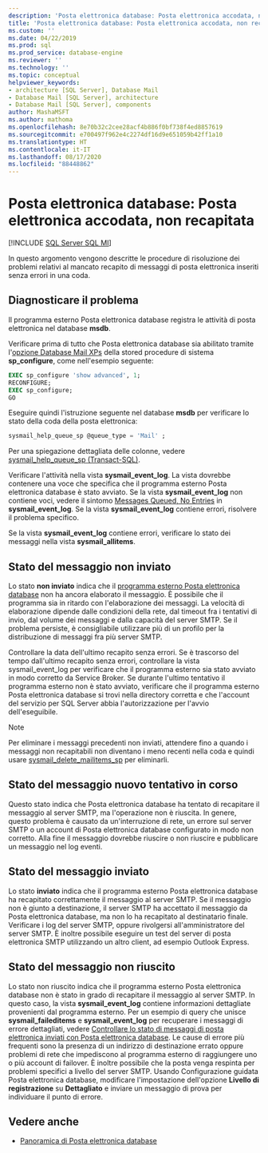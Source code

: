 ```yaml
---
description: 'Posta elettronica database: Posta elettronica accodata, non recapitata'
title: 'Posta elettronica database: Posta elettronica accodata, non recapitata | Microsoft Docs'
ms.custom: ''
ms.date: 04/22/2019
ms.prod: sql
ms.prod_service: database-engine
ms.reviewer: ''
ms.technology: ''
ms.topic: conceptual
helpviewer_keywords:
- architecture [SQL Server], Database Mail
- Database Mail [SQL Server], architecture
- Database Mail [SQL Server], components
author: MashaMSFT
ms.author: mathoma
ms.openlocfilehash: 8e70b32c2cee28acf4b886f0bf738f4ed8857619
ms.sourcegitcommit: e700497f962e4c2274df16d9e651059b42ff1a10
ms.translationtype: HT
ms.contentlocale: it-IT
ms.lasthandoff: 08/17/2020
ms.locfileid: "88448862"
---
```

# <a name="database-mail-mail-queued-not-delivered"></a>Posta elettronica database: Posta elettronica accodata, non recapitata 
[!INCLUDE [SQL Server SQL MI](../../includes/applies-to-version/sql-asdbmi.md)]

In questo argomento vengono descritte le procedure di risoluzione dei problemi relativi al mancato recapito di messaggi di posta elettronica inseriti senza errori in una coda.

## <a name="diagnose-the-problem"></a>Diagnosticare il problema 

Il programma esterno Posta elettronica database registra le attività di posta elettronica nel database **msdb**.

Verificare prima di tutto che Posta elettronica database sia abilitato tramite l'[opzione Database Mail XPs](../../database-engine/configure-windows/database-mail-xps-server-configuration-option.md) della stored procedure di sistema **sp_configure**, come nell'esempio seguente:

```sql 
EXEC sp_configure 'show advanced', 1;  
RECONFIGURE; 
EXEC sp_configure; 
GO
```

Eseguire quindi l'istruzione seguente nel database **msdb** per verificare lo stato della coda della posta elettronica:

```sql
sysmail_help_queue_sp @queue_type = 'Mail' ;
```

Per una spiegazione dettagliata delle colonne, vedere [sysmail_help_queue_sp (Transact-SQL)](../system-stored-procedures/sysmail-help-queue-sp-transact-sql.md#result-set).

Verificare l'attività nella vista **sysmail_event_log**. La vista dovrebbe contenere una voce che specifica che il programma esterno Posta elettronica database è stato avviato. Se la vista **sysmail_event_log** non contiene voci, vedere il sintomo [Messages Queued, No Entries](database-mail-common-errors.md#database-mail-queued-no-entries-in-sysmail_event_log-or-windows-application-event-log) in **sysmail_event_log**. Se la vista **sysmail_event_log** contiene errori, risolvere il problema specifico.

Se la vista **sysmail_event_log** contiene errori, verificare lo stato dei messaggi nella vista **sysmail_allitems**.

## <a name="message-status-unsent"></a>Stato del messaggio non inviato 

Lo stato **non inviato** indica che il [programma esterno Posta elettronica database](database-mail-external-program.md) non ha ancora elaborato il messaggio. È possibile che il programma sia in ritardo con l'elaborazione dei messaggi. La velocità di elaborazione dipende dalle condizioni della rete, dal timeout fra i tentativi di invio, dal volume dei messaggi e dalla capacità del server SMTP. Se il problema persiste, è consigliabile utilizzare più di un profilo per la distribuzione di messaggi fra più server SMTP.

Controllare la data dell'ultimo recapito senza errori. Se è trascorso del tempo dall'ultimo recapito senza errori, controllare la vista sysmail_event_log per verificare che il programma esterno sia stato avviato in modo corretto da Service Broker. Se durante l'ultimo tentativo il programma esterno non è stato avviato, verificare che il programma esterno Posta elettronica database si trovi nella directory corretta e che l'account del servizio per SQL Server abbia l'autorizzazione per l'avvio dell'eseguibile.

   > [!NOTE]
   > Per eliminare i messaggi precedenti non inviati, attendere fino a quando i messaggi non recapitabili non diventano i meno recenti nella coda e quindi usare [sysmail_delete_mailitems_sp](../system-stored-procedures/sysmail-delete-mailitems-sp-transact-sql.md) per eliminarli.

## <a name="message-status-retrying"></a>Stato del messaggio nuovo tentativo in corso

Questo stato indica che Posta elettronica database ha tentato di recapitare il messaggio al server SMTP, ma l'operazione non è riuscita. In genere, questo problema è causato da un'interruzione di rete, un errore sul server SMTP o un account di Posta elettronica database configurato in modo non corretto. Alla fine il messaggio dovrebbe riuscire o non riuscire e pubblicare un messaggio nel log eventi.

## <a name="message-status-sent"></a>Stato del messaggio inviato

Lo stato **inviato** indica che il programma esterno Posta elettronica database ha recapitato correttamente il messaggio al server SMTP. Se il messaggio non è giunto a destinazione, il server SMTP ha accettato il messaggio da Posta elettronica database, ma non lo ha recapitato al destinatario finale. Verificare i log del server SMTP, oppure rivolgersi all'amministratore del server SMTP. È inoltre possibile eseguire un test del server di posta elettronica SMTP utilizzando un altro client, ad esempio Outlook Express.

## <a name="message-status-failed"></a>Stato del messaggio non riuscito

Lo stato non riuscito indica che il programma esterno Posta elettronica database non è stato in grado di recapitare il messaggio al server SMTP. In questo caso, la vista **sysmail_event_log** contiene informazioni dettagliate provenienti dal programma esterno. Per un esempio di query che unisce **sysmail_faileditems** e **sysmail_event_log** per recuperare i messaggi di errore dettagliati, vedere [Controllare lo stato di messaggi di posta elettronica inviati con Posta elettronica database](check-the-status-of-e-mail-messages-sent-with-database-mail.md). Le cause di errore più frequenti sono la presenza di un indirizzo di destinazione errato oppure problemi di rete che impediscono al programma esterno di raggiungere uno o più account di failover. È inoltre possibile che la posta venga respinta per problemi specifici a livello del server SMTP. Usando Configurazione guidata Posta elettronica database, modificare l'impostazione dell'opzione **Livello di registrazione** su **Dettagliato** e inviare un messaggio di prova per individuare il punto di errore.



##  <a name="see-also"></a><a name="RelatedContent"></a> Vedere anche
  
-  [Panoramica di Posta elettronica database](database-mail.md)

  
  
